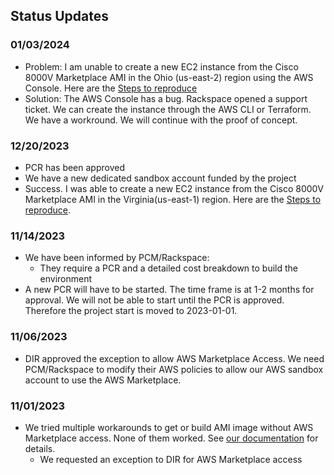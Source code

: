 
## Status Updates

### 01/03/2024
- Problem: I am unable to create a new EC2 instance from the Cisco 8000V Marketplace AMI in the Ohio (us-east-2) region using the AWS Console. Here are the [Steps to reproduce](docs/CiscoAmiAccessProblem.md)
- Solution: The AWS Console has a bug.  Rackspace opened a support ticket.  We can create the instance through the AWS CLI or Terraform.  We have a workround.  We will continue with the proof of concept.

### 12/20/2023

- PCR has been approved
- We have a new dedicated sandbox account funded by the project
- Success. I was able to create a new EC2 instance from the Cisco 8000V Marketplace AMI in the Virginia(us-east-1) region.  Here are the [Steps to reproduce](./02-Marketplace-Launch/docs/CiscoAmiAccess.md).

### 11/14/2023

- We have been informed by PCM/Rackspace:
    - They require a PCR and a detailed cost breakdown to build the environment 
- A new PCR will have to be started.  The time frame is at 1-2 months for approval. We will not be able to start until the PCR is approved.  Therefore the project start is moved to 2023-01-01.

###  11/06/2023
- DIR approved the exception to allow AWS Marketplace Access.  We need PCM/Rackspace to modify their AWS policies to allow our AWS sandbox account to use the AWS Marketplace.

### 11/01/2023
- We tried multiple workarounds to get or build AMI image without AWS Marketplace access.  None of them worked.  See [our documentation](./docs/MarketplaceAccess.md) for details. 
  - We requested an exception to DIR for AWS Marketplace access




